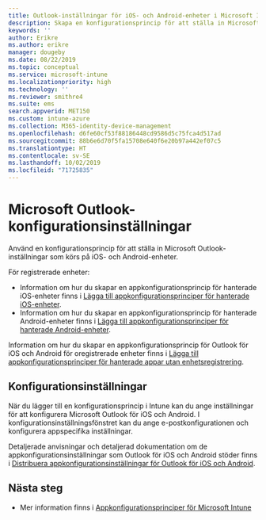 ```yaml
---
title: Outlook-inställningar för iOS- och Android-enheter i Microsoft Intune
description: Skapa en konfigurationsprincip för att ställa in Microsoft Outlook-inställningar som körs på iOS- och Android-enheter.
keywords: ''
author: Erikre
ms.author: erikre
manager: dougeby
ms.date: 08/22/2019
ms.topic: conceptual
ms.service: microsoft-intune
ms.localizationpriority: high
ms.technology: ''
ms.reviewer: smithre4
ms.suite: ems
search.appverid: MET150
ms.custom: intune-azure
ms.collection: M365-identity-device-management
ms.openlocfilehash: d6fe60cf53f88186448cd9586d5c75fca4d517ad
ms.sourcegitcommit: 88b6e6d70f5fa15708e640f6e20b97a442ef07c5
ms.translationtype: HT
ms.contentlocale: sv-SE
ms.lasthandoff: 10/02/2019
ms.locfileid: "71725835"
---
```

# <a name="microsoft-outlook-configuration-settings"></a>Microsoft Outlook-konfigurationsinställningar 

Använd en konfigurationsprincip för att ställa in Microsoft Outlook-inställningar som körs på iOS- och Android-enheter. 

För registrerade enheter:
- Information om hur du skapar en appkonfigurationsprincip för hanterade iOS-enheter finns i [Lägga till appkonfigurationsprinciper för hanterade iOS-enheter](app-configuration-policies-use-ios.md). 
- Information om hur du skapar en appkonfigurationsprincip för hanterade Android-enheter finns i [Lägga till appkonfigurationsprinciper för hanterade Android-enheter](app-configuration-policies-use-android.md). 

Information om hur du skapar en appkonfigurationsprincip för Outlook för iOS och Android för oregistrerade enheter finns i [Lägga till appkonfigurationsprinciper för hanterade appar utan enhetsregistrering](app-configuration-policies-managed-app.md).

## <a name="configuration-settings"></a>Konfigurationsinställningar

När du lägger till en konfigurationsprincip i Intune kan du ange inställningar för att konfigurera Microsoft Outlook för iOS och Android. I konfigurationsinställningsfönstret kan du ange e-postkonfigurationen och konfigurera appspecifika inställningar.

Detaljerade anvisningar och detaljerad dokumentation om de appkonfigurationsinställningar som Outlook för iOS och Android stöder finns i [Distribuera appkonfigurationsinställningar för Outlook för iOS och Android](https://docs.microsoft.com/exchange/clients-and-mobile-in-exchange-online/outlook-for-ios-and-android/outlook-for-ios-and-android-configuration-with-microsoft-intune).

## <a name="next-steps"></a>Nästa steg

- Mer information finns i [Appkonfigurationsprinciper för Microsoft Intune](app-configuration-policies-overview.md)
